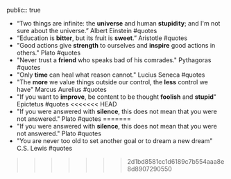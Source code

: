 public:: true

- “Two things are infinite: the **universe** and human **stupidity**; and I'm not sure about the universe.” Albert Einstein #quotes
- “Education is **bitter**, but its fruit is **sweet**.” Aristotle #quotes
- "Good actions give **strength** to ourselves and **inspire** good actions in others." Plato #quotes
- "Never trust a **friend** who speaks bad of his comrades." Pythagoras #quotes
- "Only **time** can heal what reason cannot." Lucius Seneca #quotes
- "The **more** we value things outside our control, the **less** control we have" Marcus Aurelius #quotes
- "If you want to **improve**, be content to be thought **foolish** and **stupid**" Epictetus #quotes
<<<<<<< HEAD
- "If you were answered with **silence**, this does not mean that you were not answered." Plato #quotes
=======
- "If you were answered with **silence**, this does not mean that you were not answered." Plato #quotes
- "You are never too old to set another goal or to dream a new dream" C.S. Lewis #quotes
>>>>>>> 2d1bd8581cc1d6189c7b554aaa8e8d8907290550
